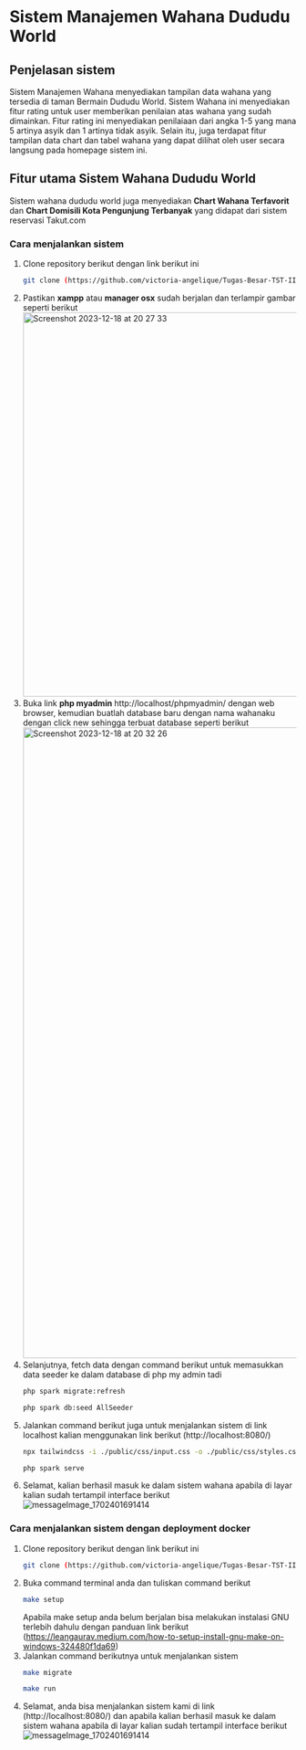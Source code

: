 # Sistem Manajemen Wahana Dududu World

## Penjelasan sistem

Sistem Manajemen Wahana menyediakan tampilan data wahana yang tersedia di taman Bermain Dududu World. Sistem Wahana ini menyediakan fitur rating untuk user memberikan penilaian atas wahana yang sudah dimainkan. Fitur rating ini menyediakan penilaiaan dari angka 1-5 yang mana 5 artinya asyik dan 1 artinya tidak asyik. Selain itu, juga terdapat fitur tampilan data chart dan tabel wahana yang dapat dilihat oleh user secara langsung pada homepage sistem ini.

## Fitur utama Sistem Wahana Dududu World

Sistem wahana dududu world juga menyediakan **Chart Wahana Terfavorit** dan **Chart Domisili Kota Pengunjung Terbanyak** yang didapat dari sistem reservasi Takut.com

### Cara menjalankan sistem

 1. Clone repository berikut dengan link berikut ini
    ```sh
    git clone (https://github.com/victoria-angelique/Tugas-Besar-TST-II3160---K01--Kelompok-08.git)
    ```
2. Pastikan **xampp** atau **manager osx** sudah berjalan dan terlampir gambar seperti berikut
   <img width="673" alt="Screenshot 2023-12-18 at 20 27 33" src="https://github.com/victoria-angelique/Tugas-Besar-TST-II3160---K01--Kelompok-08/assets/91114869/65be6ac8-9e93-4538-a8e1-1b4fc83ac20b">
3. Buka link **php myadmin** http://localhost/phpmyadmin/ dengan web browser, kemudian buatlah database baru dengan nama wahanaku dengan click new sehingga terbuat database seperti berikut
   <img width="1105" alt="Screenshot 2023-12-18 at 20 32 26" src="https://github.com/victoria-angelique/Tugas-Besar-TST-II3160---K01--Kelompok-08/assets/91114869/58e43150-7483-482f-8d1f-019de510307f">
5. Selanjutnya, fetch data dengan command berikut untuk memasukkan data seeder ke dalam database di php my admin tadi
   ```sh
   php spark migrate:refresh
   ```
   ```sh
   php spark db:seed AllSeeder
   ```
5. Jalankan command berikut juga untuk menjalankan sistem di link localhost kalian menggunakan link berikut (http://localhost:8080/)
   ```sh
   npx tailwindcss -i ./public/css/input.css -o ./public/css/styles.css --watch
   ```
   ```sh
   php spark serve
   ```
6. Selamat, kalian berhasil masuk ke dalam sistem wahana apabila di layar kalian sudah tertampil interface berikut
   ![messageImage_1702401691414](https://github.com/victoria-angelique/Tugas-Besar-TST-II3160---K01--Kelompok-08/assets/91114869/f2c15850-70dc-4b62-a8a9-01630351b68d)

### Cara menjalankan sistem dengan deployment docker

 1. Clone repository berikut dengan link berikut ini
    ```sh
    git clone (https://github.com/victoria-angelique/Tugas-Besar-TST-II3160---K01--Kelompok-08.git)
    ```
2. Buka command terminal anda dan tuliskan command berikut
   ```sh
   make setup
   ```
   Apabila make setup anda belum berjalan bisa melakukan instalasi GNU terlebih dahulu dengan panduan link berikut (https://leangaurav.medium.com/how-to-setup-install-gnu-make-on-windows-324480f1da69)
5. Jalankan command berikutnya untuk menjalankan sistem 
   ```sh
   make migrate
   ```
   ```sh
   make run
   ```
6. Selamat, anda bisa menjalankan sistem kami di link (http://localhost:8080/) dan apabila kalian berhasil masuk ke dalam sistem wahana apabila di layar kalian sudah tertampil interface berikut
   ![messageImage_1702401691414](https://github.com/victoria-angelique/Tugas-Besar-TST-II3160---K01--Kelompok-08/assets/91114869/f2c15850-70dc-4b62-a8a9-01630351b68d)
